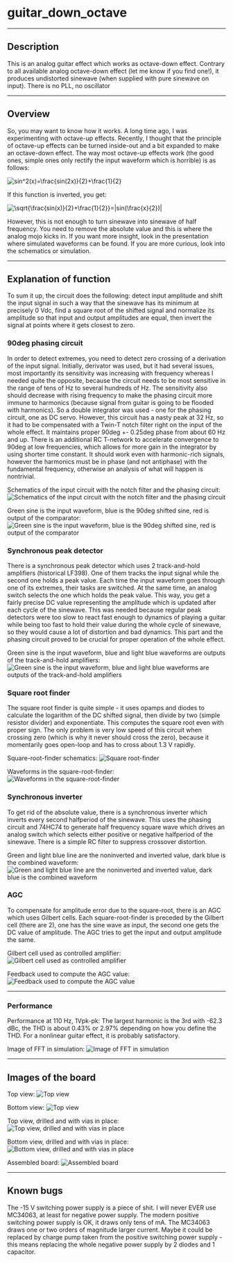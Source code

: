 # guitar_down_octave
----
## Description
This is an analog guitar effect which works as octave-down effect. Contrary to all available analog octave-down effect (let me know if you find one!), it produces undistorted sinewave (when supplied with pure sinewave on input). There is no PLL, no oscillator

----
## Overview
So, you may want to know how it works. A long time ago, I was experimenting with octave-up effects. Recently, I thought that the principle of octave-up effects can be turned inside-out and a bit expanded to make an octave-down effect. The way most octave-up effects work (the good ones, simple ones only rectify the input waveform which is horrible) is as follows:

![sin^2(x)=\frac{sin(2x)}{2}+\frac{1}{2}](https://latex.codecogs.com/svg.latex?\large&space;sin^2(x)=\frac{sin(2x)}{2}+\frac{1}{2})

If this function is inverted, you get:

![\sqrt{\frac{sin(x)}{2}+\frac{1}{2}}=|sin(\frac{x}{2})|](https://latex.codecogs.com/svg.latex?\large&space;\sqrt{\frac{sin(x)}{2}+\frac{1}{2}}=|sin(\frac{x}{2})|)

However, this is not enough to turn sinewave into sinewave of half frequency. You need to remove the absolute value and this is where the analog mojo kicks in.
If you want more insight, look in the presentation where simulated waveforms can be found. If you are more curious, look into the schematics or simulation.

----
## Explanation of function
To sum it up, the circuit does the following: detect input amplitude and shift the input signal in such a way that the sinewave has its minimum at precisely 0 Vdc, find a square root of the shifted signal and normalize its amplitude so that input and output amplitudes are equal, then invert the signal at points where it gets closest to zero.

### 90deg phasing circuit
In order to detect extremes, you need to detect zero crossing of a derivation of the input signal. Initially, derivator was used, but it had several issues, most importantly its sensitivity was increasing with frequency whereas I needed quite the opposite, because the circuit needs to be most sensitive in the range of tens of Hz to several hundreds of Hz. The sensitivity also should decrease with rising frequency to make the phasing circuit more immune to harmonics (because signal from guitar is going to be flooded with harmonics). So a double integrator was used - one for the phasing circuit, one as DC servo. However, this circuit has a nasty peak at 32 Hz, so it had to be compensated with a Twin-T notch filter right on the input of the whole effect. It maintains proper 90deg +- 0.25deg phase from about 60 Hz and up. There is an additional RC T-network to accelerate convergence to 90deg at low frequencies, which allows for more gain in the integrator by using shorter time constant. It should work even with harmonic-rich signals, however the harmonics must be in phase (and not antiphase) with the fundamental frequency, otherwise an analysis of what will happen is nontrivial.

Schematics of the input circuit with the notch filter and the phasing circuit:
![Schematics of the input circuit with the notch filter and the phasing circuit](/images/phaser.png)

Green sine is the input waveform, blue is the 90deg shifted sine, red is output of the comparator:
![Green sine is the input waveform, blue is the 90deg shifted sine, red is output of the comparator](/images/extreme1.png)

### Synchronous peak detector
There is a synchronous peak detector which uses 2 track-and-hold amplifiers (historical LF398). One of them tracks the input signal while the second one holds a peak value. Each time the input waveform goes through one of its extremes, their tasks are switched. At the same time, an analog switch selects the one which holds the peak value. This way, you get a fairly precise DC value representing the amplitude which is updated after each cycle of the sinewave. This was needed because regular peak detectors were too slow to react fast enough to dynamics of playing a guitar while being too fast to hold their value during the whole cycle of sinewave, so they would cause a lot of distortion and bad dynamics.
This part and the phasing circuit proved to be crucial for proper operation of the whole effect.

Green sine is the input waveform, blue and light blue waveforms are outputs of the track-and-hold amplifiers:
![Green sine is the input waveform, blue and light blue waveforms are outputs of the track-and-hold amplifiers](/images/extreme2.png)

### Square root finder
The square root finder is quite simple - it uses opamps and diodes to calculate the logarithm of the DC shifted signal, then divide by two (simple resistor divider) and exponentiate. This computes the square root even with proper sign. The only problem is very low speed of this circuit when crossing zero (which is why it never should cross the zero), because it momentarily goes open-loop and has to cross about 1.3 V rapidly.

Square-root-finder schematics:
![Square root-finder](/images/sqrt.png)

Waveforms in the square-root-finder:
![Waveforms in the square-root-finder](/images/sqrt2.png)

### Synchronous inverter
To get rid of the absolute value, there is a synchronous inverter which inverts every second halfperiod of the sinewave. This uses the phasing circuit and 74HC74 to generate half frequency square wave which drives an analog switch which selects either positive or negative halfperiod of the sinewave. There is a simple RC filter to suppress crossover distortion.

Green and light blue line are the noninverted and inverted value, dark blue is the combined waveform:
![Green and light blue line are the noninverted and inverted value, dark blue is the combined waveform](/images/inverter.png)

### AGC
To compensate for amplitude error due to the square-root, there is an AGC which uses Gilbert cells. Each square-root-finder is preceded by the Gilbert cell (there are 2), one has the sine wave as input, the second one gets the DC value of amplitude. The AGC tries to get the input and output amplitude the same.

Gilbert cell used as controlled amplifier:
![Gilbert cell used as controlled amplifier](/images/gain.png)

Feedback used to compute the AGC value:
![Feedback used to compute the AGC value](/images/agc.png)

----
### Performance
Performance at 110 Hz, 1Vpk-pk:
The largest harmonic is the 3rd with -62.3 dBc, the THD is about 0.43% or 2.97% depending on how you define the THD. For a nonlinear guitar effect, it is probably satisfactory.

Image of FFT in simulation:
![Image of FFT in simulation](/images/fft.png)

----
## Images of the board
Top view:
![Top view](/kicad_outputs/3D/top.png)

Bottom view:
![Top view](/kicad_outputs/3D/bottom.png)

Top view, drilled and with vias in place:
![Top view, drilled and with vias in place](/images/top.jpg)

Bottom view, drilled and with vias in place:
![Bottom view, drilled and with vias in place](/images/bottom.jpg)

Assembled board:
![Assembled board](/images/assembled.jpg)

----
## Known bugs
The -15 V switching power supply is a piece of shit. I will never EVER use MC34063, at least for negative power supply. The modern positive switching power supply is OK, it draws only tens of mA. The MC34063 draws one or two orders of magnitude larger current. Maybe it could be replaced by charge pump taken from the positive switching power supply - this means replacing the whole negative power supply by 2 diodes and 1 capacitor.
